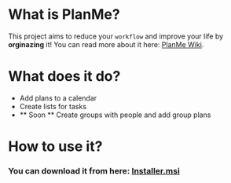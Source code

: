 # What is PlanMe?
This project aims to reduce your `workflow` and improve your life by **orginazing** it!
You can read more about it here: [PlanMe Wiki](https://github.com/Proto69/PlanMe/wiki).

# What does it do?
+ Add plans to a calendar
+ Create lists for tasks
+ ** Soon ** Create groups with people and add group plans

# How to use it?
### You can download it from here: [Installer.msi]()